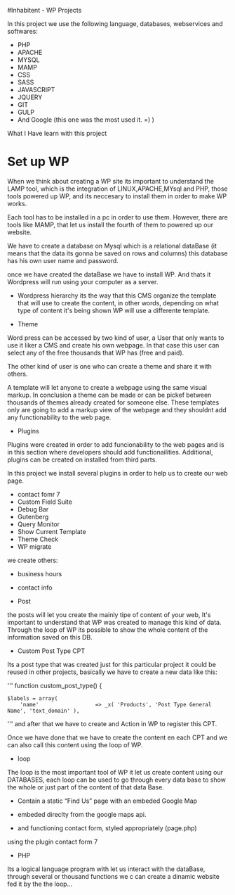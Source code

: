 #Inhabitent - WP Projects

In this project we use the following language, databases, webservices and softwares: 

* PHP 
* APACHE
* MYSQL
* MAMP
* CSS
* SASS
* JAVASCRIPT
* JQUERY
* GIT
* GULP
* And Google (this one was the most used it. =) )


What I Have learn with this project

# Set up WP 

When we think about creating a WP site its important to understand the LAMP tool, 
which is the integration of LINUX,APACHE,MYsql and PHP, those tools powered up WP, and its 
neccesary to install them in order to make WP works. 

Each tool has to be installed in a pc in order to use them. However, there are tools like MAMP,
that let us install the fourth of them to powered up our website. 

We have to create a database on Mysql which is a relational dataBase (it means
that the data its gonna be saved on rows and columns) this database has his own user name 
and password. 

once we have created the dataBase we have to install WP. And thats it Wordpress will run using
your computer as a server. 


* Wordpress hierarchy
its the way that this CMS organize the template that will use to create the content, 
in other words, depending on what type of content it's being shown WP will use a 
differente template.

* Theme 

Word press can be accessed by two kind of user, a User that only wants to use it liker a CMS 
and create his own webpage. In that case this user can select any of the free thousands that WP 
has (free and paid). 

The other kind of user is one who can create a theme and share it with others. 

A template will let anyone to create a webpage using the same visual markup. 
In conclusion a theme can be made or can be pickef between thousands of themes already created for someone else. 
These templates only are going to add a markup view of the webpage and they shouldnt add 
any functionability to the web page. 

* Plugins

Plugins were created in order to add funcionability to the web pages and is in this section where developers
should add functionailities. Additional, plugins can be created on installed from third parts. 

In this project we install several plugins in order to help us to create our web page.

 * contact fomr 7
 * Custom Field Suite
 * Debug Bar
 * Gutenberg
 * Query Monitor
 * Show Current Template 
 * Theme Check
 * WP migrate

we create others:

* business hours
* contact info 


* Post

 the posts will let you create the mainly tipe of content of your web, It's important to understand
 that WP was created to manage this kind of data. Through the loop of WP its possible to show the 
 whole content of the information saved on this DB. 

* Custom Post Type CPT

Its a post type that was created just for this particular project it could be reused in other projects, basically 
we have to create a new data like this: 

 '''
 function custom_post_type() {

	$labels = array(
		'name'                  => _x( 'Products', 'Post Type General Name', 'text_domain' ),

'''
 and after that we have to create and Action in WP to register this CPT. 

 Once we have done that we have to create the content en each CPT and we can also call this content 
 using the loop of WP.

* loop

The loop is the most important tool of WP it let us create content using our DATABASES, each loop can 
be used to go through every data base to show the whole or just part of the content of that data Base. 



* Contain a static “Find Us” page with an embeded Google Map

* embeded direclty from the google maps api. 

 * and functioning contact form, styled appropriately (page.php)

 using the plugin contact form 7


* PHP

Its a logical language program with let us interact with the dataBase, through several or thousand functions we c
can create a dinamic website fed it by the the loop...



 